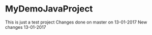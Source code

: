 # MyDemoJavaProject
This is just a test project
Changes done on master on 13-01-2017
New changes 
13-01-2017
